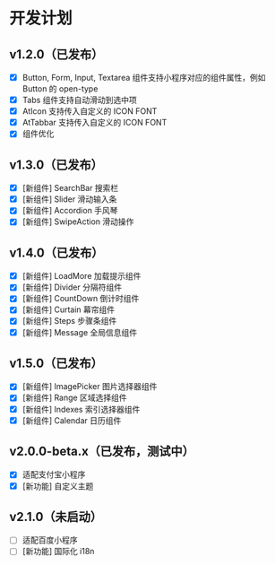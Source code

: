 # 开发计划

## v1.2.0（已发布）

- [x] Button, Form, Input, Textarea 组件支持小程序对应的组件属性，例如 Button 的 open-type
- [x] Tabs 组件支持自动滑动到选中项
- [x] AtIcon 支持传入自定义的 ICON FONT
- [x] AtTabbar 支持传入自定义的 ICON FONT
- [x] 组件优化

## v1.3.0（已发布）

- [x] [新组件] SearchBar 搜索栏
- [x] [新组件] Slider 滑动输入条
- [x] [新组件] Accordion 手风琴
- [x] [新组件] SwipeAction 滑动操作

## v1.4.0（已发布）

- [x] [新组件] LoadMore 加载提示组件
- [x] [新组件] Divider 分隔符组件
- [x] [新组件] CountDown 倒计时组件
- [x] [新组件] Curtain 幕帘组件
- [x] [新组件] Steps 步骤条组件
- [x] [新组件] Message 全局信息组件

## v1.5.0（已发布）

- [x] [新组件] ImagePicker 图片选择器组件
- [x] [新组件] Range 区域选择组件
- [x] [新组件] Indexes 索引选择器组件
- [x] [新组件] Calendar 日历组件

## v2.0.0-beta.x（已发布，测试中）

- [x] 适配支付宝小程序
- [x] [新功能] 自定义主题

## v2.1.0（未启动）

- [ ] 适配百度小程序
- [ ] [新功能] 国际化 i18n
